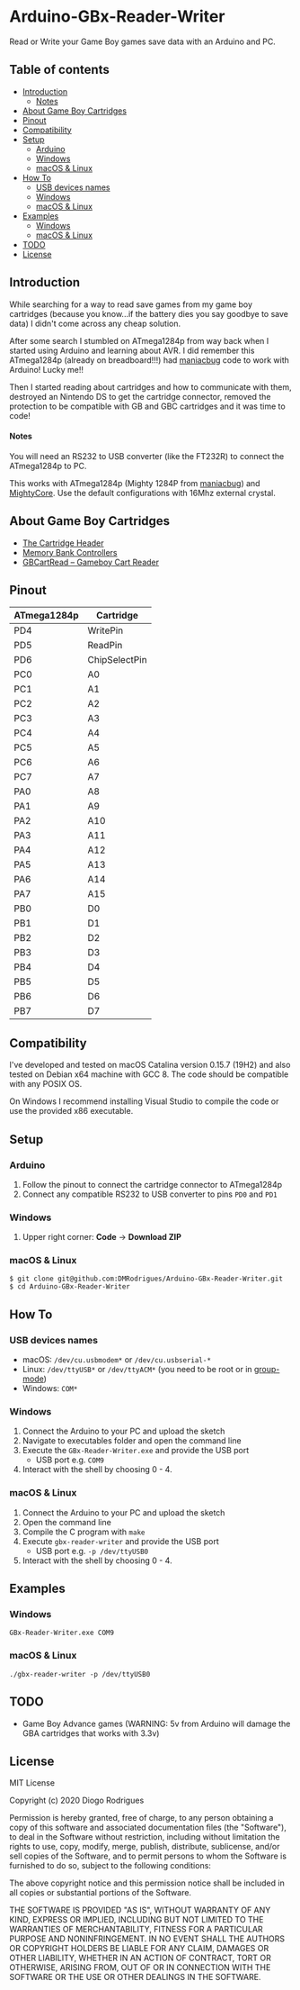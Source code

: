 # Arduino-GBx-Reader-Writer

Read or Write your Game Boy games save data with an Arduino and PC.



Table of contents
-----------------

- [Introduction](#introduction)
	- [Notes](#notes)
- [About Game Boy Cartridges](#about-game-boy-cartridges)
- [Pinout](#pinout)
- [Compatibility](#compatibility)
- [Setup](#setup)
	- [Arduino](#arduino)
	- [Windows](#windows)
	- [macOS & Linux](#macos-linux)
- [How To](#how-to)
	- [USB devices names](#usb-devices-name)
	- [Windows](#windows)
	- [macOS & Linux](#macos-linux)
- [Examples](#examples)
	- [Windows](#windows)
	- [macOS & Linux](#macos-linux)
- [TODO](#todo)
- [License](#license)



Introduction
------------

While searching for a way to read save games from my game boy cartridges (because you know...if the battery dies you say goodbye to save data) I didn't come across any cheap solution.

After some search I stumbled on ATmega1284p from way back when I started using Arduino and learning about AVR. I did remember this ATmega1284p (already on breadboard!!!) had [maniacbug](https://github.com/maniacbug/mighty-1284p) code to work with Arduino! Lucky me!!

Then I started reading about cartridges and how to communicate with them, destroyed an Nintendo DS to get the cartridge connector, removed the protection to be compatible with GB and GBC cartridges and it was time to code!


#### Notes

You will need an RS232 to USB converter (like the FT232R) to connect the ATmega1284p to PC.

This works with ATmega1284p (Mighty 1284P from [maniacbug](https://github.com/maniacbug/mighty-1284p)) and [MightyCore](https://github.com/MCUdude/MightyCore). Use the default configurations with 16Mhz external crystal.



About Game Boy Cartridges
------------

- [The Cartridge Header](https://gbdev.gg8.se/wiki/articles/The_Cartridge_Header)
- [Memory Bank Controllers](https://gbdev.gg8.se/wiki/articles/Memory_Bank_Controllers#Multicart_MBCs)
- [GBCartRead – Gameboy Cart Reader](https://www.insidegadgets.com/projects/gbcartread-gameboy-cart-reader)



Pinout
------------

| ATmega1284p | Cartridge     |
| ----------- | ------------- |
| PD4         | WritePin      |
| PD5         | ReadPin       |
| PD6         | ChipSelectPin |
| PC0         | A0            |
| PC1         | A1            |
| PC2         | A2            |
| PC3         | A3            |
| PC4         | A4            |
| PC5         | A5            |
| PC6         | A6            |
| PC7         | A7            |
| PA0         | A8            |
| PA1         | A9            |
| PA2         | A10           |
| PA3         | A11           |
| PA4         | A12           |
| PA5         | A13           |
| PA6         | A14           |
| PA7         | A15           |
| PB0         | D0            |
| PB1         | D1            |
| PB2         | D2            |
| PB3         | D3            |
| PB4         | D4            |
| PB5         | D5            |
| PB6         | D6            |
| PB7         | D7            |



Compatibility
----------------------

I've developed and tested on macOS Catalina version 0.15.7 (19H2) and also tested on Debian x64 machine with GCC 8. The code should be compatible with any POSIX OS.

On Windows I recommend installing Visual Studio to compile the code or use the provided x86 executable.



Setup
------------

### Arduino
1. Follow the pinout to connect the cartridge connector to ATmega1284p
2. Connect any compatible RS232 to USB converter to pins `PD0` and `PD1`

### Windows
1. Upper right corner: __Code__ -> __Download ZIP__

### macOS & Linux

```
$ git clone git@github.com:DMRodrigues/Arduino-GBx-Reader-Writer.git
$ cd Arduino-GBx-Reader-Writer
```



How To
------------

### USB devices names
- macOS: `/dev/cu.usbmodem*` or `/dev/cu.usbserial-*`
- Linux: `/dev/ttyUSB*` or `/dev/ttyACM*` (you need to be root or in [group-mode](http://playground.arduino.cc/Linux/All#Permission))
- Windows: `COM*`

### Windows
1. Connect the Arduino to your PC and upload the sketch
2. Navigate to executables folder and open the command line
3. Execute the `GBx-Reader-Writer.exe` and provide the USB port
    * USB port e.g. `COM9`
4. Interact with the shell by choosing 0 - 4.

### macOS & Linux
1. Connect the Arduino to your PC and upload the sketch
2. Open the command line
3. Compile the C program with `make`
4. Execute `gbx-reader-writer` and provide the USB port
    * USB port e.g. `-p /dev/ttyUSB0`
5. Interact with the shell by choosing 0 - 4.



Examples
------------

### Windows
```
GBx-Reader-Writer.exe COM9
```

### macOS & Linux
```
./gbx-reader-writer -p /dev/ttyUSB0
```



TODO
------------

- Game Boy Advance games (WARNING: 5v from Arduino will damage the GBA cartridges that works with 3.3v)



License
------------

MIT License

Copyright (c) 2020 Diogo Rodrigues

Permission is hereby granted, free of charge, to any person obtaining a copy
of this software and associated documentation files (the "Software"), to deal
in the Software without restriction, including without limitation the rights
to use, copy, modify, merge, publish, distribute, sublicense, and/or sell
copies of the Software, and to permit persons to whom the Software is
furnished to do so, subject to the following conditions:

The above copyright notice and this permission notice shall be included in all
copies or substantial portions of the Software.

THE SOFTWARE IS PROVIDED "AS IS", WITHOUT WARRANTY OF ANY KIND, EXPRESS OR
IMPLIED, INCLUDING BUT NOT LIMITED TO THE WARRANTIES OF MERCHANTABILITY,
FITNESS FOR A PARTICULAR PURPOSE AND NONINFRINGEMENT. IN NO EVENT SHALL THE
AUTHORS OR COPYRIGHT HOLDERS BE LIABLE FOR ANY CLAIM, DAMAGES OR OTHER
LIABILITY, WHETHER IN AN ACTION OF CONTRACT, TORT OR OTHERWISE, ARISING FROM,
OUT OF OR IN CONNECTION WITH THE SOFTWARE OR THE USE OR OTHER DEALINGS IN THE
SOFTWARE.
